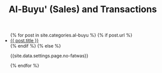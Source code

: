 ﻿---
title: Al-Buyu' (Sales) and Transactions
layout: page
permalink: /al-buyu/
---

<article class="post">
<ul class="posts">
  {% for post in site.categories.al-buyu %}
    {% if post.url %}
    <li>
    <a href="{{ post.url }}">{{ post.title }}</a>
    </li>
    {% endif %}
    {% else %}
    <p>{{site.data.settings.page.no-fatwas}}</p>
  {% endfor %}
</ul>
</article>
